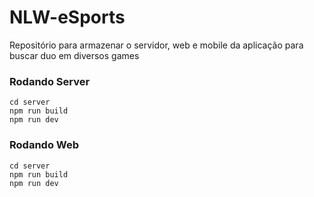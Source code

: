 # NLW-eSports
Repositório para armazenar o servidor, web e mobile da aplicação para buscar duo em diversos games

### Rodando Server

```
cd server
npm run build
npm run dev
```

### Rodando Web

```
cd server
npm run build
npm run dev
```
